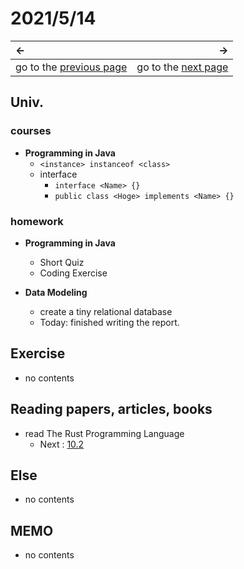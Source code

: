 # 2021/5/14
|←|→|
|:---|---:|
go to the [previous page](./13th.md) | go to the [next page](url)

## Univ.
### courses
- **Programming in Java**
    - `<instance> instanceof <class>`
    - interface
        - `interface <Name> {}`
        - `public class <Hoge> implements <Name> {}`

### homework
- **Programming in Java**
    - Short Quiz
    - Coding Exercise

- **Data Modeling**
    - create a tiny relational database
    - Today: finished writing the report.

## Exercise
- no contents

## Reading papers, articles, books
- read The Rust Programming Language
    - Next : [10.2](https://doc.rust-jp.rs/book-ja/ch10-02-traits.html)

## Else
- no contents

## MEMO
- no contents
